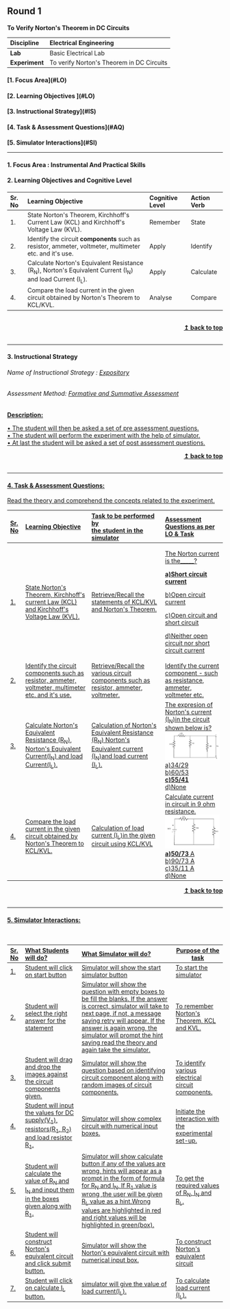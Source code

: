 ## Round 1
<p align="center">

<b>To Verify Norton's Theorem in DC Circuits </b> <a name="top"></a> </br>
</p>

<b>Discipline | </b> Electrical Engineering
:--|:--|
<b> Lab</b> | Basic Electrical Lab
<b> Experiment</b>|To verify Norton's Theorem in DC Circuits


<h4> [1. Focus Area](#LO)
<h4> [2. Learning Objectives ](#LO)
<h4> [3. Instructional Strategy](#IS)
<h4> [4. Task & Assessment Questions](#AQ)
<h4> [5. Simulator Interactions](#SI)
<hr>

<a name="LO"></a>
#### 1. Focus Area : Instrumental And Practical Skills 
#### 2. Learning Objectives and Cognitive Level


Sr. No |	Learning Objective	| Cognitive Level | Action Verb
:--|:--|:--|:--
1.| State Norton's Theorem, Kirchhoff's Current Law (KCL) and Kirchhoff's Voltage Law (KVL). | Remember | State
2.| Identify the circuit __components__ such as resistor, ammeter, voltmeter, multimeter etc. and it's use.  | Apply| Identify
3.| Calculate Norton's Equivalent Resistance (R<sub>N</sub>), Norton's Equivalent Current (I<sub>N</sub>) and load Current  (I<sub>L</sub>).|Apply | Calculate
4.| Compare the load  current in the given circuit obtained by Norton's Theorem to KCL/KVL. | Analyse | Compare




<br/>
<div align="right">
    <b><a href="#top">↥ back to top</a></b>
</div>
<br/>
<hr>

<a name="IS"></a>
#### 3. Instructional Strategy
###### Name of Instructional Strategy  :     <u> Expository </u>
###### Assessment Method: <u>Formative and Summative Assessment</u>

<u> <b>Description:</b> <br>

•	The student will then be asked a set of pre assessment questions. <br>
•       The student will perform the experiment with the help of simulator. <br>
•       At last the student will be asked a set of post assessment questions. <br>

<div align="right">
    <b><a href="#top">↥ back to top</a></b>
</div>
<br/>
<hr>

<a name="AQ"></a>
#### 4. Task & Assessment Questions:

Read the theory and comprehend the concepts related to the experiment.
<br>




Sr. No |	Learning Objective	| Task to be performed by <br> the student  in the simulator | Assessment Questions as per LO & Task
:--|:--|:--|:-------------------------
1.|State Norton's Theorem, Kirchhoff's current Law (KCL) and Kirchhoff's Voltage Law (KVL). | Retrieve/Recall the statements of KCL/KVL and Norton's Theorem. | <p >The Norton current is the_____?</p> <p><b>a)Short circuit current </b></p><p> b)Open circuit current </p>       <p>c)Open circuit and short circuit</p>      <p>     d)Neither open circuit nor short circuit current</p>
2.| Identify the circuit components such as resistor, ammeter, voltmeter, multimeter etc. and it's use. | Retrieve/Recall the various circuit components such as resistor, ammeter, voltmeter. |  Identify the current component - such as resistance, ammeter, voltmeter etc. 
3.| Calculate Norton's Equivalent Resistance (R<sub>N</sub>), Norton's Equivalent Current(I<sub>N</sub>) and load Current(I<sub>L</sub>). |Calculation of Norton's Equivalent Resistance (R<sub>N</sub>) Norton's Equivalent current (I<sub>N</sub>)and load current (I<sub>L</sub>). | The expresion of Norton's current (I<sub>N</sub>)in the circuit shown below is?<br><img src="https://github.com/divyanshuverma-coder/NORTON-S-THEOREM/blob/master/pedagogy/circuit%203.jpg"><br> a)34/29 <br>  b)60/53 <br>       **c)55/41** <br>    d)None <br>
4.| Compare the load  current in the given circuit obtained by Norton's Theorem to KCL/KVL.|Calculation of load current (I<sub>L</sub>)in the given circuit using KCL/KVL | Calculate current in circuit in 9 ohm resistance. <br> <img src="https://github.com/divyanshuverma-coder/NORTON-S-THEOREM/blob/master/pedagogy/circuit%204.jpg"><br> **a)50/73** A <br>  b)90/73 A <br>  c)35/11 A <br>    d)None 



<div align="right">
    <b><a href="#top">↥ back to top</a></b>
</div>
<br/>
<hr>

<a name="SI"></a>

#### 5. Simulator Interactions:
<br>

Sr. No |	What Students will do?| What Simulator will do?| Purpose of the task
:--|:--|:--------------------------------|-------------
1.|  Student will click on start button | Simulator will show the start simulator button | To start the simulator
2.|Student will select the right answer for the statement | Simulator will show the question with empty boxes to be fill  the blanks. If the answer is correct, simulator will take to next page, if not, a message saying retry will appear. If the answer is again wrong, the simulator will prompt the hint saying read the theory and again take the simulator.| To remember Norton's Theorem, KCL and KVL.
3.| Student will drag and drop the images against the circuit components given. |Simulator will show the question based on identifying circuit component along with random images of circuit components.|To identify various electrical circuit components.
4.| Student will input the values for DC supply(V<sub>1</sub>), resistors(R<sub>1</sub>, R<sub>2</sub>) and load resistor R<sub>1</sub>.|Simulator will show complex circuit with numerical input boxes.|Initiate the interaction with the experimental set-up.
5.| Student will calculate the value of R<sub>N</sub> and I<sub>N</sub> and input them in the boxes given along with R<sub>1</sub>. | Simulator will show calculate button if any of the values are wrong, hints will appear as a prompt in the form of formula for R<sub>N</sub> and I<sub>N</sub>. If R<sub>1</sub> value is wrong ,the user will be given R<sub>L</sub> value as a hint.Wrong values are highlighted in red and right values will be highlighted in green(box).|To get the required values of R<sub>N</sub>, I<sub>N</sub> and R<sub>L</sub>. 
6.| Student will construct Norton's equivalent circuit and click submit button. |Simulator will show the Norton's equivalent circuit with numerical input box. | To construct Norton's equivalent circuit 
7.|Student will click on calculate I<sub>L</sub> button. | simulator will give the value of load current(I<sub>L</sub>).| To calculate load current (I<sub>L</sub>).



